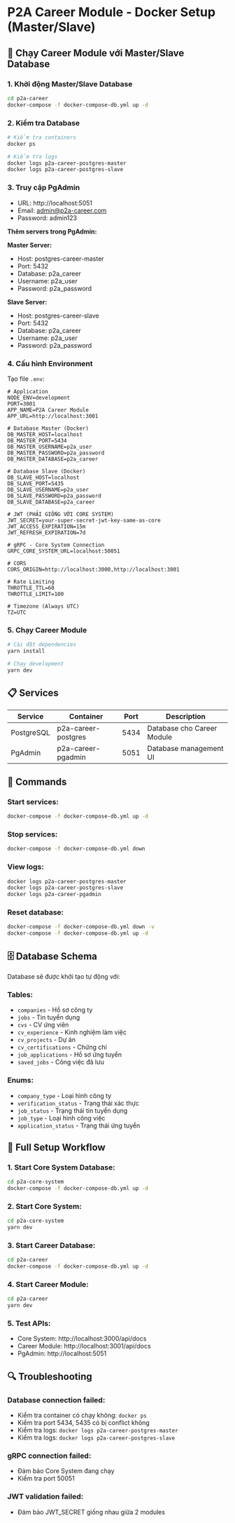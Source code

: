 # P2A Career Module - Docker Setup (Master/Slave)

## 🐳 Chạy Career Module với Master/Slave Database

### 1. Khởi động Master/Slave Database

```bash
cd p2a-career
docker-compose -f docker-compose-db.yml up -d
```

### 2. Kiểm tra Database

```bash
# Kiểm tra containers
docker ps

# Kiểm tra logs
docker logs p2a-career-postgres-master
docker logs p2a-career-postgres-slave
```

### 3. Truy cập PgAdmin

- URL: http://localhost:5051
- Email: admin@p2a-career.com
- Password: admin123

**Thêm servers trong PgAdmin:**

**Master Server:**
- Host: postgres-career-master
- Port: 5432
- Database: p2a_career
- Username: p2a_user
- Password: p2a_password

**Slave Server:**
- Host: postgres-career-slave
- Port: 5432
- Database: p2a_career
- Username: p2a_user
- Password: p2a_password

### 4. Cấu hình Environment

Tạo file `.env`:

```env
# Application
NODE_ENV=development
PORT=3001
APP_NAME=P2A Career Module
APP_URL=http://localhost:3001

# Database Master (Docker)
DB_MASTER_HOST=localhost
DB_MASTER_PORT=5434
DB_MASTER_USERNAME=p2a_user
DB_MASTER_PASSWORD=p2a_password
DB_MASTER_DATABASE=p2a_career

# Database Slave (Docker)
DB_SLAVE_HOST=localhost
DB_SLAVE_PORT=5435
DB_SLAVE_USERNAME=p2a_user
DB_SLAVE_PASSWORD=p2a_password
DB_SLAVE_DATABASE=p2a_career

# JWT (PHẢI GIỐNG VỚI CORE SYSTEM)
JWT_SECRET=your-super-secret-jwt-key-same-as-core
JWT_ACCESS_EXPIRATION=15m
JWT_REFRESH_EXPIRATION=7d

# gRPC - Core System Connection
GRPC_CORE_SYSTEM_URL=localhost:50051

# CORS
CORS_ORIGIN=http://localhost:3000,http://localhost:3001

# Rate Limiting
THROTTLE_TTL=60
THROTTLE_LIMIT=100

# Timezone (Always UTC)
TZ=UTC
```

### 5. Chạy Career Module

```bash
# Cài đặt dependencies
yarn install

# Chạy development
yarn dev
```

## 📋 Services

| Service | Container | Port | Description |
|---------|-----------|------|-------------|
| PostgreSQL | p2a-career-postgres | 5434 | Database cho Career Module |
| PgAdmin | p2a-career-pgadmin | 5051 | Database management UI |

## 🔧 Commands

### Start services:
```bash
docker-compose -f docker-compose-db.yml up -d
```

### Stop services:
```bash
docker-compose -f docker-compose-db.yml down
```

### View logs:
```bash
docker logs p2a-career-postgres-master
docker logs p2a-career-postgres-slave
docker logs p2a-career-pgadmin
```

### Reset database:
```bash
docker-compose -f docker-compose-db.yml down -v
docker-compose -f docker-compose-db.yml up -d
```

## 🗄️ Database Schema

Database sẽ được khởi tạo tự động với:

### Tables:
- `companies` - Hồ sơ công ty
- `jobs` - Tin tuyển dụng
- `cvs` - CV ứng viên
- `cv_experience` - Kinh nghiệm làm việc
- `cv_projects` - Dự án
- `cv_certifications` - Chứng chỉ
- `job_applications` - Hồ sơ ứng tuyển
- `saved_jobs` - Công việc đã lưu

### Enums:
- `company_type` - Loại hình công ty
- `verification_status` - Trạng thái xác thực
- `job_status` - Trạng thái tin tuyển dụng
- `job_type` - Loại hình công việc
- `application_status` - Trạng thái ứng tuyển

## 🚀 Full Setup Workflow

### 1. Start Core System Database:
```bash
cd p2a-core-system
docker-compose -f docker-compose-db.yml up -d
```

### 2. Start Core System:
```bash
cd p2a-core-system
yarn dev
```

### 3. Start Career Database:
```bash
cd p2a-career
docker-compose -f docker-compose-db.yml up -d
```

### 4. Start Career Module:
```bash
cd p2a-career
yarn dev
```

### 5. Test APIs:
- Core System: http://localhost:3000/api/docs
- Career Module: http://localhost:3001/api/docs
- PgAdmin: http://localhost:5051

## 🔍 Troubleshooting

### Database connection failed:
- Kiểm tra container có chạy không: `docker ps`
- Kiểm tra port 5434, 5435 có bị conflict không
- Kiểm tra logs: `docker logs p2a-career-postgres-master`
- Kiểm tra logs: `docker logs p2a-career-postgres-slave`

### gRPC connection failed:
- Đảm bảo Core System đang chạy
- Kiểm tra port 50051

### JWT validation failed:
- Đảm bảo JWT_SECRET giống nhau giữa 2 modules
